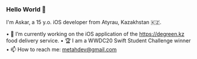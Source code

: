### Hello World 👋

I'm Askar, a 15 y.o. iOS developer from Atyrau, Kazakhstan 🇰🇿. 

• 🔭 I’m currently working on the iOS application of the https://degreen.kz food delivery service. 
• 🏆 I am a WWDC20 Swift Student Challenge winner
• 📫 How to reach me: metahdev@gmail.com 

<!--
**MetahCoder/MetahCoder** is a ✨ _special_ ✨ repository because its `README.md` (this file) appears on your GitHub profile.
